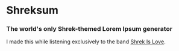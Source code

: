 # Shreksum
### The world's only Shrek-themed Lorem Ipsum generator

I made this while listening exclusively to the band [Shrek Is Love](https://www.youtube.com/watch?v=ONvAQgViIYQ).


